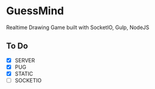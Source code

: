 # GuessMind

Realtime Drawing Game built with SocketIO, Gulp, NodeJS

## To Do

- [x] SERVER
- [x] PUG
- [x] STATIC
- [ ] SOCKETIO
